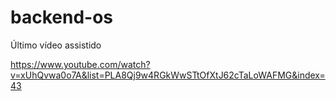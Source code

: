 # backend-os

Último vídeo assistido

https://www.youtube.com/watch?v=xUhQvwa0o7A&list=PLA8Qj9w4RGkWwSTtOfXtJ62cTaLoWAFMG&index=43

